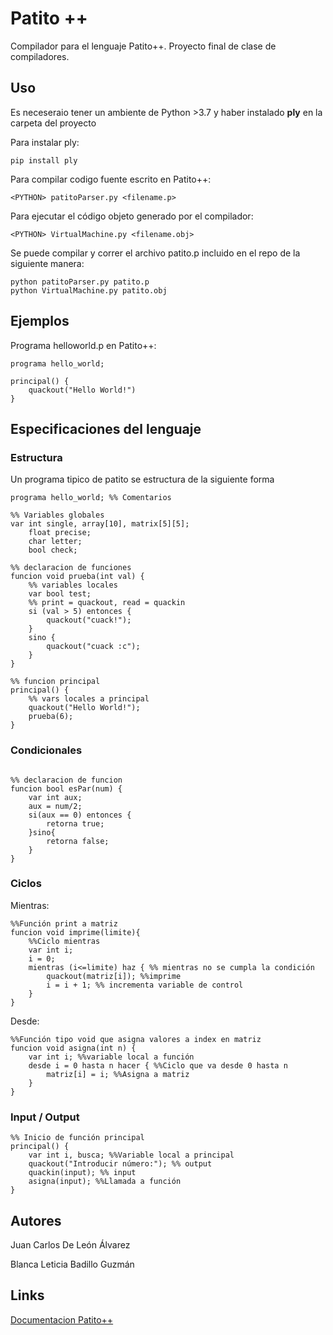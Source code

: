 # Patito ++

Compilador para el lenguaje Patito++. Proyecto final de clase de compiladores.


## Uso

Es neceseraio tener un ambiente de Python >3.7 y haber instalado **ply** en la carpeta del 
proyecto

Para instalar ply: 
```
pip install ply
```

Para compilar codigo fuente escrito en Patito++:

```
<PYTHON> patitoParser.py <filename.p>
```

Para ejecutar el código objeto generado por el compilador:

```
<PYTHON> VirtualMachine.py <filename.obj>
```

Se puede compilar y correr el archivo patito.p incluido en el repo de la siguiente manera:
```
python patitoParser.py patito.p
python VirtualMachine.py patito.obj
```

## Ejemplos

Programa helloworld.p en Patito++:
```
programa hello_world;

principal() {
    quackout("Hello World!")
}
```

## Especificaciones del lenguaje

### Estructura

Un programa tipico de patito se estructura de la siguiente forma
```
programa hello_world; %% Comentarios

%% Variables globales
var int single, array[10], matrix[5][5];
    float precise;
    char letter;
    bool check;

%% declaracion de funciones
funcion void prueba(int val) {
    %% variables locales
    var bool test;
    %% print = quackout, read = quackin
    si (val > 5) entonces {
        quackout("cuack!");
    }
    sino {
        quackout("cuack :c");
    }
}

%% funcion principal
principal() {
    %% vars locales a principal
    quackout("Hello World!");
    prueba(6);
}
```

### Condicionales

```

%% declaracion de funcion
funcion bool esPar(num) {
    var int aux;
    aux = num/2;
    si(aux == 0) entonces {
        retorna true;
    }sino{
        retorna false;
    }
}

```
### Ciclos

Mientras:
```
%%Función print a matriz
funcion void imprime(limite){
    %%Ciclo mientras
    var int i;
    i = 0;
    mientras (i<=limite) haz { %% mientras no se cumpla la condición
        quackout(matriz[i]); %%imprime
        i = i + 1; %% incrementa variable de control
    }
}
```

Desde:
```
%%Función tipo void que asigna valores a index en matriz
funcion void asigna(int n) { 
    var int i; %%variable local a función
    desde i = 0 hasta n hacer { %%Ciclo que va desde 0 hasta n
        matriz[i] = i; %%Asigna a matriz
    }
}
```

### 

### Input / Output

```
%% Inicio de función principal
principal() {
    var int i, busca; %%Variable local a principal
    quackout("Introducir número:"); %% output
    quackin(input); %% input
    asigna(input); %%Llamada a función
}
```

## Autores

Juan Carlos De León Álvarez

Blanca Leticia Badillo Guzmán

## Links

[Documentacion Patito++](http://www.example.com)
